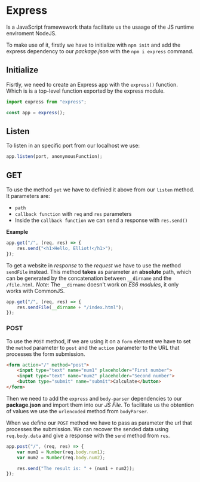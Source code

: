 # Express

Is a JavaScript framewework thata facilitate us the usaage of the JS runtime enviroment NodeJS.

To make use of it, firstly we have to initialize with `npm init` and add the express dependency to our _package.json_ with the `npm i express` command.

## Initialize

Fisrtly, we need to create an Express app with the `express()` function. Which is is a top-level function exported by the express module.

```js
import express from "express";

const app = express();
```

## Listen

To listen in an specific port from our localhost we use:

```js
app.listen(port, anonymousFunction);
```

## GET

To use the method `get` we have to definied it above from our `listen` method. It parameters are:

- `path`
- `callback function` with `req` and `res` parameters
- Inside the `callback function` we can send a response with `res.send()`

**Example**

```js
app.get("/", (req, res) => {
    res.send("<h1>Hello, Elliot!</h1>");
});
```

To get a website in _response_ to the _request_ we have to use the method `sendFile` instead. This method **takes** as parameter an **absolute** path, which can be generated by the concatenation between `__dirname` and the `/file.html`. _Note_: The `__dirname` doesn't work on _ES6 modules_, it only works with CommonJS.

```js
app.get("/", (req, res) => {
    res.sendFile(__dirname + "/index.html");
});
```

### POST

To use the `POST` method, if we are using it on a `form` element we have to set the `method` parameter to `post` and the `action` parameter to the URL that processes the form submission.

```html
<form action="/" method="post">
    <input type="text" name="num1" placeholder="First number">
    <input type="text" name="num2" placeholder="Second number">
    <button type="submit" name="submit">Calculate</button>
</form>
```

Then we need to add the `express` and `body-parser` dependencies to our **package.json** and import them into our _JS File_. To facilitate us the obtention of values we use the `urlencoded` method from `bodyParser`.

When we define our `POST` method we have to pass as parameter the url that processes the submission. We can recover the sended data using `req.body.data` and give a response with the `send` method from `res`.

```js
app.post("/", (req, res) => {
    var num1 = Number(req.body.num1);
    var num2 = Number(req.body.num2);

    res.send("The result is: " + (num1 + num2));
});
```
